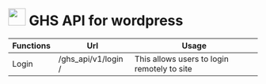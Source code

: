 # <img src="http://ghostszmusic.com/wp-content/uploads/2017/01/small-logo.png" style="width:35px !important;"> GHS API for wordpress

Functions | Url | Usage
----------|-----|-------
Login | /ghs_api/v1/login / | This allows users to login remotely to site
